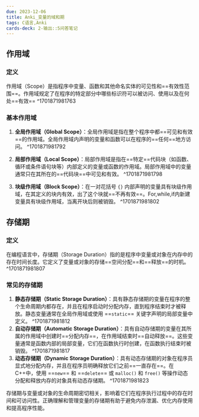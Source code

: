 ```yaml
---
due: 2023-12-06
title: Anki_变量的域和期
tags: C语言,Anki
cards-deck: 2-输出::5问答笔记
---
```

## 作用域
### 定义
作用域（Scope）是指程序中变量、函数和其他命名实体的可见性和==有效性范围==。作用域规定了在程序的特定部分中哪些标识符可以被访问、使用以及在何处==有效==
^1701871981763
### 基本作用域
1. **全局作用域（Global Scope）**：全局作用域是指在整个程序中都==可见和有效==的作用域。全局作用域内声明的变量和函数可以在程序的==任何==地方访问。
^1701871981792
    
2. **局部作用域（Local Scope）**：局部作用域是指在==特定==代码块（如函数、循环或条件语句块等）内部定义的变量或函数的作用域。局部作用域中的变量通常只在其所在的==代码块==中可见和有效。
^1701871981798
3. **块级作用域（Block Scope）**：在一对花括号 `{}` 内部声明的变量具有块级作用域，在其定义的块内有效，出了这个块就==不再有效==。For,while,if内新建变量具有块级作用域，当离开块后则被销毁。
^1701871981802
## 存储期
### 定义
在编程语言中，存储期（Storage Duration）指的是程序中变量或对象在内存中的存在时间长度。它定义了变量或对象的存储==空间分配==和==释放==的时机。
^1701871981807
### 常见的存储期
1. **静态存储期（Static Storage Duration）**：具有静态存储期的变量在程序的整个生命周期内都存在，并且在程序启动时分配内存，直到程序结束时才被释放。静态变量通常在全局作用域或使用 ==`static`== 关键字声明的局部变量中定义。
^1701871981812
2. **自动存储期（Automatic Storage Duration）**：具有自动存储期的变量在其所属的作用域中创建时==分配内存==，在作用域结束时==自动释放==。这些变量通常是函数内部的局部变量，它们在函数执行时创建，在函数执行结束时被销毁。
^1701871981817
3. **动态存储期（Dynamic Storage Duration）**：具有动态存储期的对象在程序员显式地分配内存，并且在程序员明确释放它们之前==一直存在==。在C++中，使用 ==`new`== 和 ==`delete`== 或 `malloc()` 和 `free()` 等操作动态分配和释放内存的对象具有动态存储期。
^1701871981823

存储期与变量或对象的生命周期密切相关，影响着它们在程序执行过程中的存在时间和可访问性。正确理解和管理变量的存储期有助于避免内存泄漏、优化内存使用和提高程序性能。





